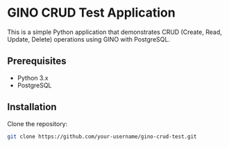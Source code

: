 # GINO CRUD Test Application

This is a simple Python application that demonstrates CRUD (Create, Read, Update, Delete) operations using GINO with PostgreSQL.

## Prerequisites

- Python 3.x
- PostgreSQL

## Installation

Clone the repository:

   ```bash
   git clone https://github.com/your-username/gino-crud-test.git
